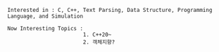     Interested in : C, C++, Text Parsing, Data Structure, Programming Language, and Simulation
    
    Now Interesting Topics :                                 
                            1. C++20~ 
                            2. 객체지향?
